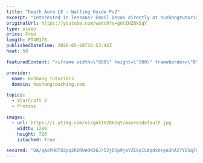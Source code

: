 ```yaml
---
title: "Death Aura LE - Walling Guide PvZ"
excerpt: "Interested in lessons? Email Devon directly at hushangtutorials@outlook.com ------------------------------------------------------------------------------------------------------- Want to support HuShang Tutorials directly? Patreon is a website where you can contribute a monthly donation that will help"
originalUrl: https://youtube.com/watch?v=gntIHZ8kSqY
type: video
price: Free
length: PT4M17S
publishedDateTime: 2020-05-28T16:53:42Z
heat: 50

featuredContent: "<iframe width=\"800\" height=\"500\" frameborder=\"0\" src=\"https://www.youtube.com/embed/gntIHZ8kSqY\" allow=\"accelerometer; autoplay; encrypted-media; gyroscope; picture-in-picture\" allowfullscreen></iframe>"

provider:
  name: HuShang Tutorials
  domain: hushangcoaching.com

topics:
  - StarCraft 2
  - Protoss

images:
  - url: https://i.ytimg.com/vi/gntIHZ8kSqY/maxresdefault.jpg
    width: 1280
    height: 720
    isCached: true

secured: "DA/qAcPHBT82pq2R0RUed426J/52jOSp9jaYZE6qILAqdxK+pa3hA27YQ5q7RcnltYKwLp/1s919VkX+w9qacTbmsHnPIyIA/m+DiguGPXPyUlNVM2nVYFvbOE54nuRetBZ4oKqAAujqdGD+QpAqlrGySxByohTYAdGKYUFbRrYzmkqvhgCANfxnWyBsgFs0wSJ8C6IlG7d7tXrflgQw9phm/DODEgyPkICONc9DZEJjoChjoc1DsQJd95yVp+pH6P4ysz7hiDnLUopM744+C0JaEzjMWl8O6v5zyKlBUbLI2ytgd6NbRyW5KHyPmr3IwIPWjnkEkGp15nZh3blz3rvuXpKzDpkgvtzNJY9QfIsjKyZLgHYTUwRwJqqlJpKD7t25KVeOBE65i+FkvATT27hbAbvR4qNIyNh6XYBs8+8=;rofsre/sNGq7dtR8FeicRQ=="
---
```


